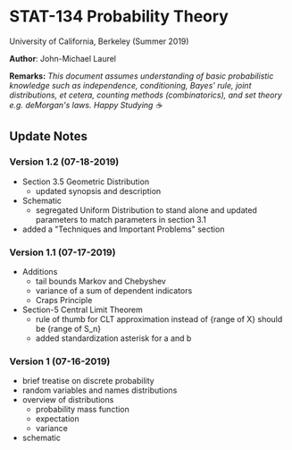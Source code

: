 # STAT-134 Probability Theory

University of California, Berkeley (Summer 2019)

**Author**: John-Michael Laurel

**Remarks:** *This document assumes understanding of basic probabilistic knowledge such as independence, conditioning, Bayes' rule, joint distributions, et cetera, counting methods (combinatorics), and set theory e.g. deMorgan's laws. Happy Studying :coffee:* 

## Update Notes

### Version 1.2 (07-18-2019)
- Section 3.5 Geometric Distribution
	- updated synopsis and description
- Schematic
	- segregated Uniform Distribution to stand alone and updated parameters to match parameters in section 3.1
- added a "Techniques and Important Problems" section

### Version 1.1 (07-17-2019)
- Additions
	- tail bounds Markov and Chebyshev
	- variance of a sum of dependent indicators
	- Craps Principle
- Section-5 Central Limit Theorem
	- rule of thumb for CLT approximation instead of {range of X} should be {range of S_n}
	- added standardization asterisk for a and b

### Version 1 (07-16-2019)
- brief treatise on discrete probability
- random variables and names distributions
- overview of distributions
	- probability mass function
	- expectation
	- variance
- schematic
